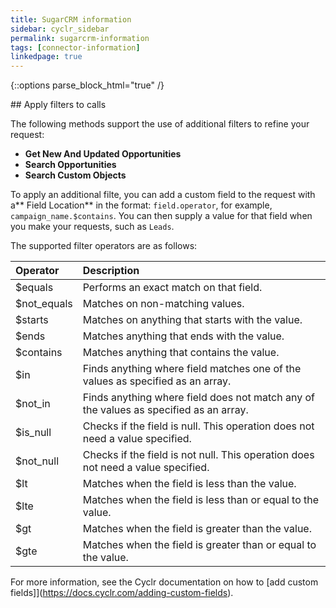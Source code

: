 ```yaml
---
title: SugarCRM information
sidebar: cyclr_sidebar
permalink: sugarcrm-information
tags: [connector-information]
linkedpage: true
---
```

{::options parse_block_html="true" /}

<section class="card">
## Apply filters to calls

The following methods support the use of additional filters to refine your request:

- **Get New And Updated Opportunities**
- **Search Opportunities**
- **Search Custom Objects**

To apply an additional filte, you can add a custom field to the request with a** Field Location** in the format: `field.operator`, for example, `campaign_name.$contains`. You can then supply a value for that field when you make your requests, such as `Leads`.

The supported filter operators are as follows:

| Operator    | Description                                                                             |
| :---------- | :-------------------------------------------------------------------------------------- |
| $equals     | Performs an exact match on that field.                                                  |
| $not_equals | Matches on non-matching values.                                                         |
| $starts     | Matches on anything that starts with the value.                                         |
| $ends       | Matches anything that ends with the value.                                              |
| $contains   | Matches anything that contains the value.                                               |
| $in         | Finds anything where field matches one of the values as specified as an array.          |
| $not_in     | Finds anything where field does not match any of the values as specified as an array.   |
| $is_null    | Checks if the field is null. This operation does not need a value specified.            |
| $not_null   | Checks if the field is not null. This operation does not need a value specified.        |
| $lt         | Matches when the field is less than the value.                                          |
| $lte        | Matches when the field is less than or equal to the value.                              |
| $gt         | Matches when the field is greater than the value.                                       |
| $gte        | Matches when the field is greater than or equal to the value.                           |

For more information, see the Cyclr documentation on how to [add custom fields]](https://docs.cyclr.com/adding-custom-fields).

</section>
